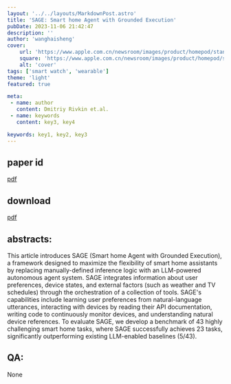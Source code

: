 ```yaml
---
layout: '../../layouts/MarkdownPost.astro'
title: 'SAGE: Smart home Agent with Grounded Execution'
pubDate: 2023-11-06 21:42:47
description: ''
author: 'wanghaisheng'
cover:
    url: 'https://www.apple.com.cn/newsroom/images/product/homepod/standard/Apple-HomePod-hero-230118_big.jpg.large_2x.jpg'
    square: 'https://www.apple.com.cn/newsroom/images/product/homepod/standard/Apple-HomePod-hero-230118_big.jpg.large_2x.jpg'
    alt: 'cover'
tags: ['smart watch', 'wearable'] 
theme: 'light'
featured: true

meta:
 - name: author
   content: Dmitriy Rivkin et.al.
 - name: keywords
   content: key3, key4

keywords: key1, key2, key3
---
```


## paper id
[pdf](2311.00772v1)
## download
[pdf]([2311.00772v1](http://arxiv.org/abs/2311.00772v1))
## abstracts:
This article introduces SAGE (Smart home Agent with Grounded Execution), a framework designed to maximize the flexibility of smart home assistants by replacing manually-defined inference logic with an LLM-powered autonomous agent system. SAGE integrates information about user preferences, device states, and external factors (such as weather and TV schedules) through the orchestration of a collection of tools. SAGE's capabilities include learning user preferences from natural-language utterances, interacting with devices by reading their API documentation, writing code to continuously monitor devices, and understanding natural device references. To evaluate SAGE, we develop a benchmark of 43 highly challenging smart home tasks, where SAGE successfully achieves 23 tasks, significantly outperforming existing LLM-enabled baselines (5/43).
## QA:
None
